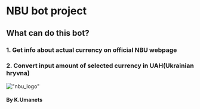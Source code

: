 # NBU bot project
## What can do this bot?
### 1. Get info about actual currency on official NBU webpage
### 2. Convert input amount of selected currency in UAH(Ukrainian hryvna)
!["nbu_logo"](https://ubanks.com.ua/img/bank-logo/nbu-logo-2x.png)
#### By K.Umanets
